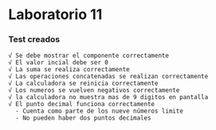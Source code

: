 # Laboratorio 11
### Test creados
    √ Se debe mostrar el componente correctamente
    √ El valor incial debe ser 0
    √ La suma se realiza correctamente
    √ Las operaciones concatenadas se realizan correctamente
    √ La calculadora se reinicia correctamente
    √ Los numeros se vuelven negativos correctamente
    √ la calculadora no muestra mas de 9 digitos en pantalla
    √ El punto decimal funciona correctamente
      - Cuenta como parte de los nueve números limite
      - No pueden haber dos puntos decimales
    
